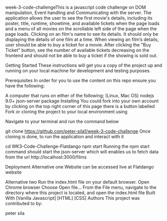  week-3-code-challengeThis is a javascript code challenge on DOM manipulation, Event handling and Communicating with the server. The application allows the user to see the first movie's details, including its poster, title, runtime, showtime, and available tickets when the page loads and a menu of all movies on the scrollable left side of the page when the page loads. Clicking on an film's name to see its details. It should only be displaying the details of one film at a time. When viewing an film’s details, user should be able to buy a ticket for a movie. After clicking the "Buy Ticket" button, see the number of available tickets decreasing on the frontend and should not be able to buy a ticket if the showing is sold out.

Getting Started
These instructions will get you a copy of the project up and running on your local machine for development and testing purposes.

Prerequisites
In order for you to use the content on this repo ensure you have the following:

A computer that runs on either of the following; (Linux, Mac OS)
nodejs 9.0+
json-server package
Installing
You could fork into your own account by clicking on the top right corner of this page there is a button labelled Fork or cloning the project to your local environment using

Navigate to your terminal and run the command below

git clone https://github.com/peter-sila1/week-3-code-challenge
Once cloning is done, to run the application and interact with it

cd WK3-Code-Challenge-Flatdango
npm start
Running the npm start command should start the json-server which will enables us to fetch data from the url http://localhost:3000/films

Deployment
Alternative one
Website can be accessed live at Flatdango website

Alternative two
Run the index.html file on your default browser.
Open Chrome browser
Choose Open file...
From the File menu, navigate to the directory where this project is located, and open the index.html file
Built With
[Vanilla Javascript]
[HTML]
[CSS]
Authors
This project was contributed to by:

peter sila

 
